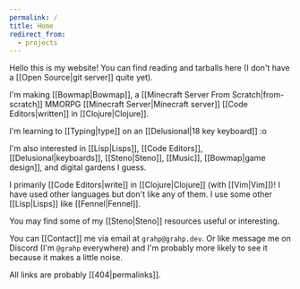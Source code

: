 ```yaml
---
permalink: /
title: Home
redirect_from:
  - projects
---
```


Hello this is my website! You can find reading and tarballs here (I don't have a [[Open Source|git server]] quite yet).

I'm making [[Bowmap|Bowmap]], a [[Minecraft Server From Scratch|from-scratch]] MMORPG [[Minecraft Server|Minecraft server]] [[Code Editors|written]] in [[Clojure|Clojure]].

I'm learning to [[Typing|type]] on an [[Delusional|18 key keyboard]] :o

I'm also interested in [[Lisp|Lisps]], [[Code Editors]], [[Delusional|keyboards]], [[Steno|Steno]], [[Music]], [[Bowmap|game design]], and digital gardens I guess.

I primarily [[Code Editors|write]] in [[Clojure|Clojure]] (with [[Vim|Vim]])! I have used other languages but don't like any of them. I use some other [[Lisp|Lisps]] like [[Fennel|Fennel]].

You may find some of my [[Steno|Steno]] resources useful or interesting.

You can [[Contact]] me via email at `grahp@grahp.dev`. Or like message me on Discord (I'm `@grahp` everywhere) and I'm probably more likely to see it because it makes a little noise.

All links are probably [[404|permalinks]].
